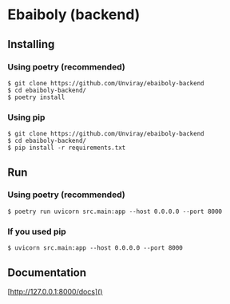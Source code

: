# Ebaiboly (backend)

## Installing

### Using poetry (recommended)
```shell
$ git clone https://github.com/Unviray/ebaiboly-backend
$ cd ebaiboly-backend/
$ poetry install
```

### Using pip
```shell
$ git clone https://github.com/Unviray/ebaiboly-backend
$ cd ebaiboly-backend/
$ pip install -r requirements.txt
```

## Run

### Using poetry (recommended)
```shell
$ poetry run uvicorn src.main:app --host 0.0.0.0 --port 8000
```

### If you used pip
```shell
$ uvicorn src.main:app --host 0.0.0.0 --port 8000
```

## Documentation

[http://127.0.0.1:8000/docs]()
